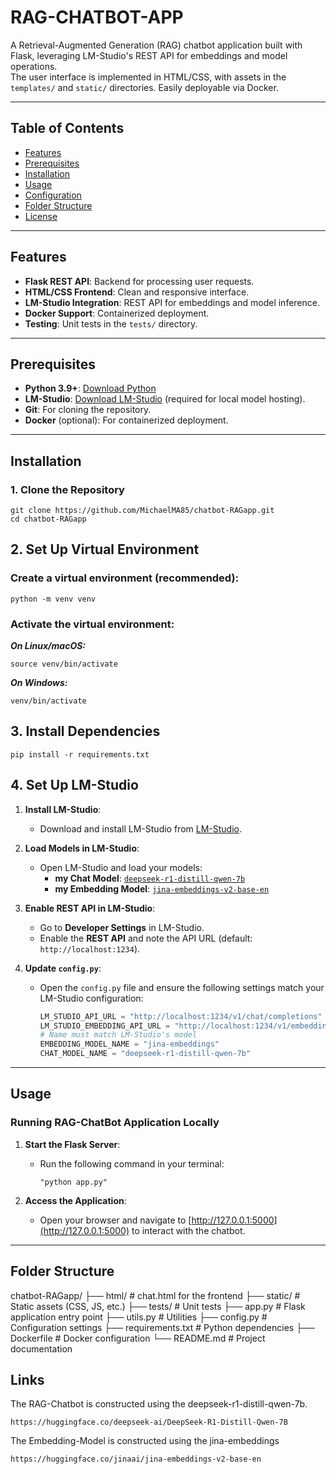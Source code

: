# RAG-CHATBOT-APP

A Retrieval-Augmented Generation (RAG) chatbot application built with Flask, leveraging LM-Studio's REST API for embeddings and model operations.  
The user interface is implemented in HTML/CSS, with assets in the `templates/` and `static/` directories. Easily deployable via Docker.

---

## Table of Contents

- [Features](#features)
- [Prerequisites](#prerequisites)
- [Installation](#installation)
- [Usage](#usage)
- [Configuration](#configuration)
- [Folder Structure](#folder-structure)
- [License](#license)

---

## Features

- **Flask REST API**: Backend for processing user requests.
- **HTML/CSS Frontend**: Clean and responsive interface.
- **LM-Studio Integration**: REST API for embeddings and model inference.
- **Docker Support**: Containerized deployment.
- **Testing**: Unit tests in the `tests/` directory.

---

## Prerequisites

- **Python 3.9+**: [Download Python](https://www.python.org/downloads/)
- **LM-Studio**: [Download LM-Studio](https://lmstudio.ai/) (required for local model hosting).
- **Git**: For cloning the repository.
- **Docker** (optional): For containerized deployment.

---

## Installation

### 1. Clone the Repository

```
git clone https://github.com/MichaelMA85/chatbot-RAGapp.git
cd chatbot-RAGapp
```
## 2. Set Up Virtual Environment

### Create a virtual environment (recommended):

```
python -m venv venv
```

### Activate the virtual environment:
***On Linux/macOS:***
```
source venv/bin/activate
```
***On Windows:***
```
venv/bin/activate
```
## 3. Install Dependencies
```
pip install -r requirements.txt
```

## 4. Set Up LM-Studio

1. **Install LM-Studio**:
   - Download and install LM-Studio from [LM-Studio](https://lmstudio.ai/).

2. **Load Models in LM-Studio**:
   - Open LM-Studio and load your models:
     - **my Chat Model**: [`deepseek-r1-distill-qwen-7b`](https://huggingface.co/deepseek-ai/DeepSeek-R1-Distill-Qwen-7B)
     - **my Embedding Model**: [`jina-embeddings-v2-base-en`](https://huggingface.co/jinaai/jina-embeddings-v2-base-en)

3. **Enable REST API in LM-Studio**:
   - Go to **Developer Settings** in LM-Studio.
   - Enable the **REST API** and note the API URL (default: `http://localhost:1234`).

4. **Update `config.py`**:
   - Open the `config.py` file and ensure the following settings match your LM-Studio configuration:
     ```python
     LM_STUDIO_API_URL = "http://localhost:1234/v1/chat/completions"
     LM_STUDIO_EMBEDDING_API_URL = "http://localhost:1234/v1/embeddings"
     # Name must match LM-Studio's model
     EMBEDDING_MODEL_NAME = "jina-embeddings"
     CHAT_MODEL_NAME = "deepseek-r1-distill-qwen-7b"
     ```
 

---

## Usage

### Running RAG-ChatBot Application Locally

1. **Start the Flask Server**:
   - Run the following command in your terminal:
     ```
     "python app.py"
     ```

2. **Access the Application**:
   - Open your browser and navigate to [http://127.0.0.1:5000](http://127.0.0.1:5000) to interact with the chatbot.

---

## Folder Structure

chatbot-RAGapp/
├── html/               # chat.html for the frontend
├── static/             # Static assets (CSS, JS, etc.)
├── tests/              # Unit tests
├── app.py              # Flask application entry point
├── utils.py            # Utilities
├── config.py           # Configuration settings
├── requirements.txt    # Python dependencies
├── Dockerfile          # Docker configuration
└── README.md           # Project documentation


## Links

The RAG-Chatbot is constructed using the deepseek-r1-distill-qwen-7b.

```
https://huggingface.co/deepseek-ai/DeepSeek-R1-Distill-Qwen-7B
```
The Embedding-Model is constructed using the jina-embeddings

```
https://huggingface.co/jinaai/jina-embeddings-v2-base-en
```
